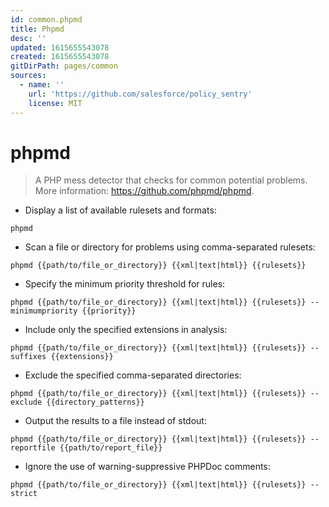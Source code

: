 ```yaml
---
id: common.phpmd
title: Phpmd
desc: ''
updated: 1615655543078
created: 1615655543078
gitDirPath: pages/common
sources:
  - name: ''
    url: 'https://github.com/salesforce/policy_sentry'
    license: MIT
---
```

# phpmd

> A PHP mess detector that checks for common potential problems.
> More information: <https://github.com/phpmd/phpmd>.

- Display a list of available rulesets and formats:

`phpmd`

- Scan a file or directory for problems using comma-separated rulesets:

`phpmd {{path/to/file_or_directory}} {{xml|text|html}} {{rulesets}}`

- Specify the minimum priority threshold for rules:

`phpmd {{path/to/file_or_directory}} {{xml|text|html}} {{rulesets}} --minimumpriority {{priority}}`

- Include only the specified extensions in analysis:

`phpmd {{path/to/file_or_directory}} {{xml|text|html}} {{rulesets}} --suffixes {{extensions}}`

- Exclude the specified comma-separated directories:

`phpmd {{path/to/file_or_directory}} {{xml|text|html}} {{rulesets}} --exclude {{directory_patterns}}`

- Output the results to a file instead of stdout:

`phpmd {{path/to/file_or_directory}} {{xml|text|html}} {{rulesets}} --reportfile {{path/to/report_file}}`

- Ignore the use of warning-suppressive PHPDoc comments:

`phpmd {{path/to/file_or_directory}} {{xml|text|html}} {{rulesets}} --strict`

